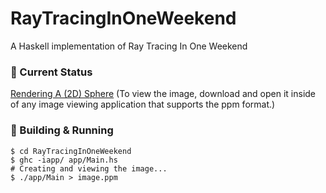 # RayTracingInOneWeekend
A Haskell implementation of Ray Tracing In One Weekend

### 🚩 Current Status
[Rendering A (2D) Sphere](https://github.com/Abdul-Muiz-Iqbal/RayTracingInOneWeekend/blob/main/image.ppm) 
(To view the image, download and open it inside of any image viewing application that supports the ppm format.)

### 🔌 Building & Running
```shell
$ cd RayTracingInOneWeekend
$ ghc -iapp/ app/Main.hs
# Creating and viewing the image...
$ ./app/Main > image.ppm
```
